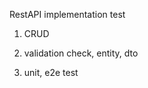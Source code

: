 RestAPI implementation test

  1. CRUD
  
  2. validation check, entity, dto
  
  3. unit, e2e test
